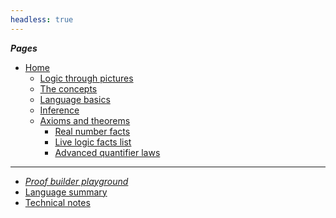 ```yaml
---
headless: true
---
```


<!-- Links need trailing "/" to make styling of the link
        to the current page to have the intended effect -->

***Pages***

- [Home](/)
    - [Logic through pictures](/logic-pix-intro/)
	- [The concepts](/pt-logic-concepts/)
	- [Language basics](/language-intro/)
    - [Inference](/inference/)
    - [Axioms and theorems](/theorems/)
		- [Real number facts](/real-number-facts/)
		- [Live logic facts list](/live-logic-facts/)
		- [Advanced quantifier laws](/quantifiers/)

-------------

- [*Proof builder playground*](/proofbuilder/)
- [Language summary](/language-summary/)
- [Technical notes](/tech-notes/)
